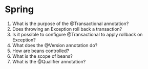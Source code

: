 # Spring

1. What is the purpose of the @Transactional annotation?
2. Does throwing an Exception roll back a transaction?
3. Is it possible to configure @Transactional to apply rollback on Exception?
4. What does the @Version annotation do?
5. How are beans controlled?
6. What is the scope of beans?
7. What is the @Qualifier annotation?